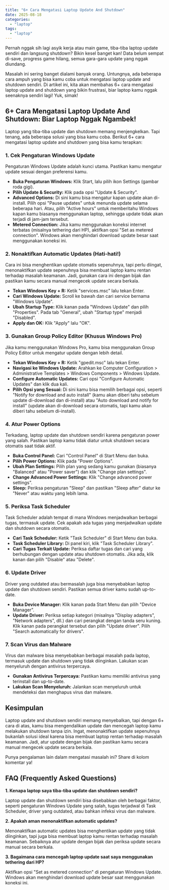 ```yaml
---
title: "6+ Cara Mengatasi Laptop Update And Shutdown"
date: 2025-08-18
categories: 
  - "laptop"
tags: 
  - "laptop"
---
```


Pernah nggak sih lagi asyik kerja atau main game, tiba-tiba laptop update sendiri dan langsung shutdown? Bikin kesel banget kan! Data belum sempat di-save, progress game hilang, semua gara-gara update yang nggak diundang.

Masalah ini sering banget dialami banyak orang. Untungnya, ada beberapa cara ampuh yang bisa kamu coba untuk mengatasi laptop update and shutdown sendiri. Di artikel ini, kita akan membahas 6+ cara mengatasi laptop update and shutdown yang bikin frustrasi, biar laptop kamu nggak seenaknya sendiri lagi! Yuk, simak!

## 6+ Cara Mengatasi Laptop Update And Shutdown: Biar Laptop Nggak Ngambek!

Laptop yang tiba-tiba update dan shutdown memang menjengkelkan. Tapi tenang, ada beberapa solusi yang bisa kamu coba. Berikut 6+ cara mengatasi laptop update and shutdown yang bisa kamu terapkan:

### 1\. Cek Pengaturan Windows Update

Pengaturan Windows Update adalah kunci utama. Pastikan kamu mengatur update sesuai dengan preferensi kamu.

- **Buka Pengaturan Windows:** Klik Start, lalu pilih ikon Settings (gambar roda gigi).
- **Pilih Update & Security:** Klik pada opsi "Update & Security".
- **Advanced Options:** Di sini kamu bisa mengatur kapan update akan di-install. Pilih opsi "Pause updates" untuk menunda update selama beberapa hari. Atau, pilih "Active hours" untuk memberitahu Windows kapan kamu biasanya menggunakan laptop, sehingga update tidak akan terjadi di jam-jam tersebut.
- **Metered Connection:** Jika kamu menggunakan koneksi internet terbatas (misalnya tethering dari HP), aktifkan opsi "Set as metered connection". Windows akan menghindari download update besar saat menggunakan koneksi ini.

### 2\. Nonaktifkan Automatic Updates (Hati-hati!)

Cara ini bisa menghentikan update otomatis sepenuhnya, tapi perlu diingat, menonaktifkan update sepenuhnya bisa membuat laptop kamu rentan terhadap masalah keamanan. Jadi, gunakan cara ini dengan bijak dan pastikan kamu secara manual mengecek update secara berkala.

- **Tekan Windows Key + R:** Ketik "services.msc" lalu tekan Enter.
- **Cari Windows Update:** Scroll ke bawah dan cari service bernama "Windows Update".
- **Ubah Startup Type:** Klik kanan pada "Windows Update" dan pilih "Properties". Pada tab "General", ubah "Startup type" menjadi "Disabled".
- **Apply dan OK:** Klik "Apply" lalu "OK".

### 3\. Gunakan Group Policy Editor (Khusus Windows Pro)

Jika kamu menggunakan Windows Pro, kamu bisa menggunakan Group Policy Editor untuk mengatur update dengan lebih detail.

- **Tekan Windows Key + R:** Ketik "gpedit.msc" lalu tekan Enter.
- **Navigasi ke Windows Update:** Arahkan ke Computer Configuration > Administrative Templates > Windows Components > Windows Update.
- **Configure Automatic Updates:** Cari opsi "Configure Automatic Updates" dan klik dua kali.
- **Pilih Opsi yang Sesuai:** Di sini kamu bisa memilih berbagai opsi, seperti "Notify for download and auto install" (kamu akan diberi tahu sebelum update di-download dan di-install) atau "Auto download and notify for install" (update akan di-download secara otomatis, tapi kamu akan diberi tahu sebelum di-install).

### 4\. Atur Power Options

Terkadang, laptop update dan shutdown sendiri karena pengaturan power yang salah. Pastikan laptop kamu tidak diatur untuk shutdown secara otomatis saat tidak aktif.

- **Buka Control Panel:** Cari "Control Panel" di Start Menu dan buka.
- **Pilih Power Options:** Klik pada "Power Options".
- **Ubah Plan Settings:** Pilih plan yang sedang kamu gunakan (biasanya "Balanced" atau "Power saver") dan klik "Change plan settings".
- **Change Advanced Power Settings:** Klik "Change advanced power settings".
- **Sleep:** Periksa pengaturan "Sleep" dan pastikan "Sleep after" diatur ke "Never" atau waktu yang lebih lama.

### 5\. Periksa Task Scheduler

Task Scheduler adalah tempat di mana Windows menjadwalkan berbagai tugas, termasuk update. Cek apakah ada tugas yang menjadwalkan update dan shutdown secara otomatis.

- **Cari Task Scheduler:** Ketik "Task Scheduler" di Start Menu dan buka.
- **Task Scheduler Library:** Di panel kiri, klik "Task Scheduler Library".
- **Cari Tugas Terkait Update:** Periksa daftar tugas dan cari yang berhubungan dengan update atau shutdown otomatis. Jika ada, klik kanan dan pilih "Disable" atau "Delete".

### 6\. Update Driver

Driver yang outdated atau bermasalah juga bisa menyebabkan laptop update dan shutdown sendiri. Pastikan semua driver kamu sudah up-to-date.

- **Buka Device Manager:** Klik kanan pada Start Menu dan pilih "Device Manager".
- **Update Driver:** Periksa setiap kategori (misalnya "Display adapters", "Network adapters", dll.) dan cari perangkat dengan tanda seru kuning. Klik kanan pada perangkat tersebut dan pilih "Update driver". Pilih "Search automatically for drivers".

### 7\. Scan Virus dan Malware

Virus dan malware bisa menyebabkan berbagai masalah pada laptop, termasuk update dan shutdown yang tidak diinginkan. Lakukan scan menyeluruh dengan antivirus terpercaya.

- **Gunakan Antivirus Terpercaya:** Pastikan kamu memiliki antivirus yang terinstall dan up-to-date.
- **Lakukan Scan Menyeluruh:** Jalankan scan menyeluruh untuk mendeteksi dan menghapus virus dan malware.

## Kesimpulan

Laptop update and shutdown sendiri memang menyebalkan, tapi dengan 6+ cara di atas, kamu bisa mengendalikan update dan mencegah laptop kamu melakukan shutdown tanpa izin. Ingat, menonaktifkan update sepenuhnya bukanlah solusi ideal karena bisa membuat laptop rentan terhadap masalah keamanan. Jadi, atur update dengan bijak dan pastikan kamu secara manual mengecek update secara berkala.

Punya pengalaman lain dalam mengatasi masalah ini? Share di kolom komentar ya!

## FAQ (Frequently Asked Questions)

**1\. Kenapa laptop saya tiba-tiba update dan shutdown sendiri?**

Laptop update dan shutdown sendiri bisa disebabkan oleh berbagai faktor, seperti pengaturan Windows Update yang salah, tugas terjadwal di Task Scheduler, driver yang outdated, atau bahkan infeksi virus dan malware.

**2\. Apakah aman menonaktifkan automatic updates?**

Menonaktifkan automatic updates bisa menghentikan update yang tidak diinginkan, tapi juga bisa membuat laptop kamu rentan terhadap masalah keamanan. Sebaiknya atur update dengan bijak dan periksa update secara manual secara berkala.

**3\. Bagaimana cara mencegah laptop update saat saya menggunakan tethering dari HP?**

Aktifkan opsi "Set as metered connection" di pengaturan Windows Update. Windows akan menghindari download update besar saat menggunakan koneksi ini.

